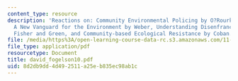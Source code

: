 ```yaml
---
content_type: resource
description: 'Reactions on: Community Environmental Policing by O?Rourke and Macy,
  A New Vanguard for the Environment by Weber, Understanding Disenfranchisement by
  Fisher and Green, and Community-based Ecological Resistance by Coban.'
file: /media/https%3A/open-learning-course-data-rc.s3.amazonaws.com/11-363-civil-society-and-the-environment-spring-2005/8d2db9dd4d492511a25eb835ec98ab1c_david_fogelson10.pdf
file_type: application/pdf
resourcetype: Document
title: david_fogelson10.pdf
uid: 8d2db9dd-4d49-2511-a25e-b835ec98ab1c
---
```

